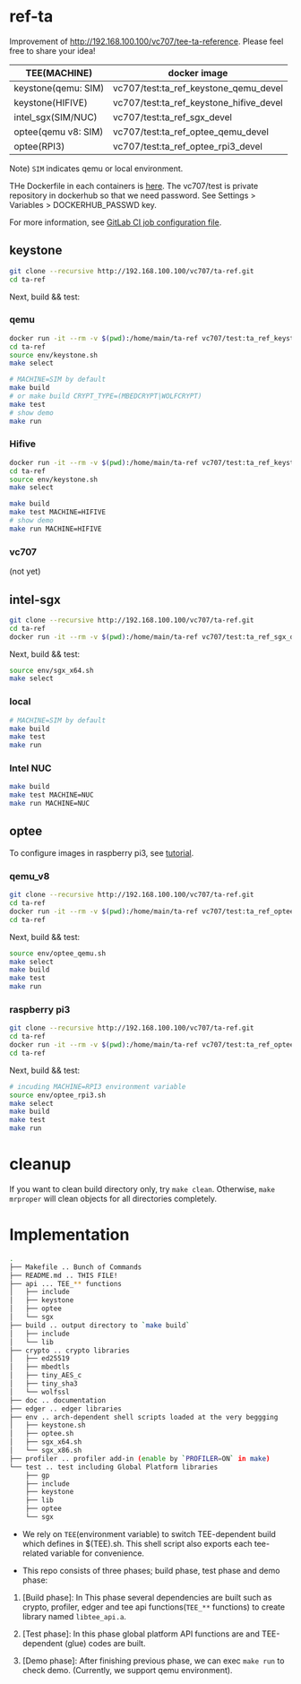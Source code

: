 # ref-ta

Improvement of http://192.168.100.100/vc707/tee-ta-reference. Please feel free to share your idea!

|TEE(MACHINE)|docker image|
|---|---|
|keystone(qemu: SIM)|vc707/test:ta_ref_keystone_qemu_devel|
|keystone(HIFIVE)|vc707/test:ta_ref_keystone_hifive_devel|
|intel_sgx(SIM/NUC)|vc707/test:ta_ref_sgx_devel|
|optee(qemu v8: SIM)|vc707/test:ta_ref_optee_qemu_devel|
|optee(RPI3)|vc707/test:ta_ref_optee_rpi3_devel|

Note) `SIM` indicates qemu or local environment.

THe Dockerfile in each containers is [here](http://192.168.100.100/vc707/dockerfiles/-/tree/master/ta-ref).
The vc707/test is private repository in dockerhub so that we need password. See Settings > Variables > DOCKERHUB_PASSWD key.

For more information, see [GitLab CI job configuration file](http://192.168.100.100/vc707/ta-ref/-/blob/master/.gitlab-ci.yml).

## keystone

```sh
git clone --recursive http://192.168.100.100/vc707/ta-ref.git
cd ta-ref
```

Next, build && test:

### qemu

```sh
docker run -it --rm -v $(pwd):/home/main/ta-ref vc707/test:ta_ref_keystone_qemu_devel
cd ta-ref
source env/keystone.sh
make select
```

```sh
# MACHINE=SIM by default
make build
# or make build CRYPT_TYPE=(MBEDCRYPT|WOLFCRYPT)
make test
# show demo
make run
```

### Hifive

```sh
docker run -it --rm -v $(pwd):/home/main/ta-ref vc707/test:ta_ref_keystone_hifive_devel
cd ta-ref
source env/keystone.sh
make select
```

```sh
make build
make test MACHINE=HIFIVE
# show demo
make run MACHINE=HIFIVE
```


### vc707

(not yet)

## intel-sgx

```sh
git clone --recursive http://192.168.100.100/vc707/ta-ref.git
cd ta-ref
docker run -it --rm -v $(pwd):/home/main/ta-ref vc707/test:ta_ref_sgx_devel
```

Next, build && test:

```sh
source env/sgx_x64.sh
make select
```

### local

```sh
# MACHINE=SIM by default
make build
make test
make run
```

### Intel NUC

```sh
make build
make test MACHINE=NUC
make run MACHINE=NUC
```

## optee

To configure images in raspberry pi3, see [tutorial](http://192.168.100.100/vc707/ta-ref/-/blob/master/doc/rpi3.md).

### qemu_v8

```sh
git clone --recursive http://192.168.100.100/vc707/ta-ref.git
cd ta-ref
docker run -it --rm -v $(pwd):/home/main/ta-ref vc707/test:ta_ref_optee_qemu_devel
cd ta-ref
```

Next, build && test:

```sh
source env/optee_qemu.sh
make select
make build
make test
make run
```

### raspberry pi3

```sh
git clone --recursive http://192.168.100.100/vc707/ta-ref.git
cd ta-ref
docker run -it --rm -v $(pwd):/home/main/ta-ref vc707/test:ta_ref_optee_rpi3_devel
cd ta-ref
```

Next, build && test:

```sh
# incuding MACHINE=RPI3 environment variable
source env/optee_rpi3.sh
make select
make build
make test
make run
```

# cleanup

If you want to clean build directory only, try `make clean`. Otherwise, `make mrproper` will clean objects for all directories completely.


# Implementation

```sh
.
├── Makefile .. Bunch of Commands
├── README.md .. THIS FILE!
├── api ... TEE_** functions
│   ├── include
│   ├── keystone
│   ├── optee
│   └── sgx
├── build .. output directory to `make build`
│   ├── include
│   └── lib
├── crypto .. crypto libraries
│   ├── ed25519
│   ├── mbedtls
│   ├── tiny_AES_c
│   ├── tiny_sha3
│   └── wolfssl
├── doc .. documentation
├── edger .. edger libraries
├── env .. arch-dependent shell scripts loaded at the very beggging
│   ├── keystone.sh
│   ├── optee.sh
│   ├── sgx_x64.sh
│   └── sgx_x86.sh
├── profiler .. profiler add-in (enable by `PROFILER=ON` in make)
└── test .. test including Global Platform libraries
    ├── gp
    ├── include
    ├── keystone
    ├── lib
    ├── optee
    └── sgx
```

+ We rely on `TEE`(environment variable) to switch TEE-dependent build which defines in $(TEE).sh. This shell script also exports each tee-related variable for convenience.

+ This repo consists of three phases; build phase, test phase and demo phase:

1. [Build phase]: In This phase several dependencies are built such as crypto, profiler, edger and tee api functions(`TEE_**` functions) to create library named `libtee_api.a`.

2. [Test phase]: In this phase global platform API functions are and TEE-dependent (glue) codes are built.

3. [Demo phase]: After finishing previous phase, we can exec `make run` to check demo. (Currently, we support qemu environment).
